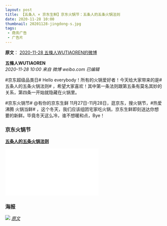 ```yaml
---
layout: post
title: 【五条人 × 京东生鲜】京东火锅节：五条人的五条火锅法则
date: 2020-11-28 10:00
thumbnail: 20201128-jingdong-s.jpg
tags:
 - 商务广告
 - 广告片
---
```


**原文**： [2020-11-28 五條人WUTIAOREN的微博](https://weibo.com/1767922590/JvXGg2mdL)  

**五條人WUTIAOREN**  
*2020-11-28 10:00 来自 微博 weibo.com 已编辑*

\#京东超级品类日# Hello everybody！所有的火锅爱好者！今天给大家带来的是#五条人的五条火锅法则# ，希望大家喜欢！其中第一条法则跟第五条有莫名其妙的关系，第四条一开始就隐藏在火锅里。

\#京东火锅节# @有你的京东生鲜 11月27日-11月28日，逛京东，搜火锅节，#热爱沸腾 火锅当鲜# ，这个冬天，我们应该组团宅家吃火锅，京东生鲜即刻送达你想要的新鲜。毕竟冬天这么冷，谁不想暖和点，Bye！

### 京东火锅节  

[**五条人的五条火锅法则**](https://www.bilibili.com/video/BV1454y167yN)
<div class="iframe-container"><iframe class="responsive-iframe" src="//player.bilibili.com/player.html?aid=842963224&bvid=BV1454y167yN&cid=260660924&page=1" frameborder="no" allowfullscreen="true"></iframe></div>

### 海报

![](https://wx4.sinaimg.cn/mw1024/acdf325fly1gl3m42jqshj20u01hc7wi.jpg)
*[原文](https://weibo.com/2900308575/JvPbsmDP0)*

